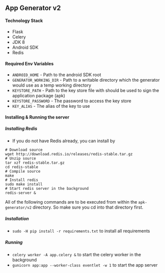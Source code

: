 ## App Generator v2

#### Technology Stack
- Flask
- Celery
- JDK 8
- Android SDK
- Redis

#### Required Env Variables
- `ANDROID_HOME` - Path to the android SDK root
- `GENERATOR_WORKING_DIR` - Path to a writable directory which the generator would use as a temp working directory
- `KEYSTORE_PATH` - Path to the key store file with should be used to sign the application package (apk)
- `KEYSTORE_PASSWORD` - The password to access the key store
- `KEY_ALIAS` - The alias of the key to use

#### Installing & Running the server


##### Installing Redis
- If you do not have Redis already, you can install by
```
# Download source
wget http://download.redis.io/releases/redis-stable.tar.gz
# Unzip source
tar xzf redis-stable.tar.gz
cd redis-stable
# Compile source
make
# Install redis
sudo make install
# Start redis server in the background
redis-server &
```

All of the following commands are to be executed from within the `apk-generator/v2` directory. So make sure you cd into that directory first.

##### Installation
- `sudo -H pip install -r requirements.txt` to install all requirements

##### Running
- `celery worker -A app.celery &` to start the celery worker in the background
- `gunicorn app:app --worker-class eventlet -w 1` to start the app server
